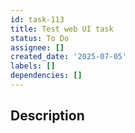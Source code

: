 ```yaml
---
id: task-113
title: Test web UI task
status: To Do
assignee: []
created_date: '2025-07-05'
labels: []
dependencies: []
---
```


## Description
